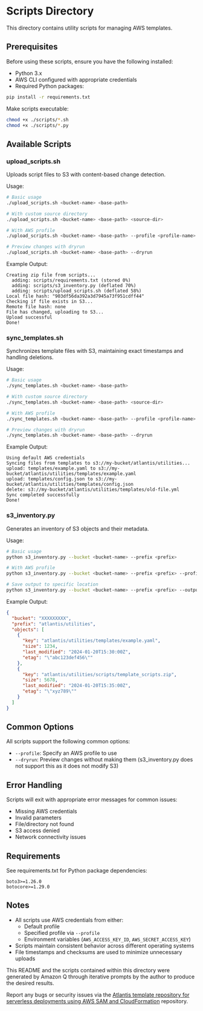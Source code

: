# Scripts Directory

This directory contains utility scripts for managing AWS templates.

## Prerequisites

Before using these scripts, ensure you have the following installed:

- Python 3.x
- AWS CLI configured with appropriate credentials
- Required Python packages:

```bash
pip install -r requirements.txt
```

Make scripts executable:

```bash
chmod +x ./scripts/*.sh
chmod +x ./scripts/*.py
```

## Available Scripts

### upload_scripts.sh

Uploads script files to S3 with content-based change detection.

Usage:

```bash
# Basic usage
./upload_scripts.sh <bucket-name> <base-path>

# With custom source directory
./upload_scripts.sh <bucket-name> <base-path> <source-dir>

# With AWS profile
./upload_scripts.sh <bucket-name> <base-path> --profile <profile-name>

# Preview changes with dryrun
./upload_scripts.sh <bucket-name> <base-path> --dryrun
```

Example Output:

```text
Creating zip file from scripts...
  adding: scripts/requirements.txt (stored 0%)
  adding: scripts/s3_inventory.py (deflated 70%)
  adding: scripts/upload_scripts.sh (deflated 58%)
Local file hash: "903df56da392a3d7945a73f951cdff44"
Checking if file exists in S3...
Remote file hash: none
File has changed, uploading to S3...
Upload successful
Done!
```

### sync_templates.sh

Synchronizes template files with S3, maintaining exact timestamps and handling deletions.

Usage:

```bash
# Basic usage
./sync_templates.sh <bucket-name> <base-path>

# With custom source directory
./sync_templates.sh <bucket-name> <base-path> <source-dir>

# With AWS profile
./sync_templates.sh <bucket-name> <base-path> --profile <profile-name>

# Preview changes with dryrun
./sync_templates.sh <bucket-name> <base-path> --dryrun
```

Example Output:

```text
Using default AWS credentials
Syncing files from templates to s3://my-bucket/atlantis/utilities...
upload: templates/example.yaml to s3://my-bucket/atlantis/utilities/templates/example.yaml
upload: templates/config.json to s3://my-bucket/atlantis/utilities/templates/config.json
delete: s3://my-bucket/atlantis/utilities/templates/old-file.yml
Sync completed successfully
Done!
```

### s3_inventory.py

Generates an inventory of S3 objects and their metadata.

Usage:

```bash
# Basic usage
python s3_inventory.py --bucket <bucket-name> --prefix <prefix>

# With AWS profile
python s3_inventory.py --bucket <bucket-name> --prefix <prefix> --profile <profile-name>

# Save output to specific location
python s3_inventory.py --bucket <bucket-name> --prefix <prefix> --output ./outputs/inventory.json
```

Example Output:

```json
{
  "bucket": "XXXXXXXXX",
  "prefix": "atlantis/utilities",
  "objects": [
    {
      "key": "atlantis/utilities/templates/example.yaml",
      "size": 1234,
      "last_modified": "2024-01-20T15:30:00Z",
      "etag": "\"abc123def456\""
    },
    {
      "key": "atlantis/utilities/scripts/template_scripts.zip",
      "size": 5678,
      "last_modified": "2024-01-20T15:35:00Z",
      "etag": "\"xyz789\""
    }
  ]
}
```

## Common Options

All scripts support the following common options:

- `--profile`: Specify an AWS profile to use
- `--dryrun`: Preview changes without making them (s3_inventory.py does not support this as it does not modify S3)

## Error Handling

Scripts will exit with appropriate error messages for common issues:

- Missing AWS credentials
- Invalid parameters
- File/directory not found
- S3 access denied
- Network connectivity issues

## Requirements

See requirements.txt for Python package dependencies:

```text
boto3>=1.26.0
botocore>=1.29.0
```

## Notes

- All scripts use AWS credentials from either:
  - Default profile
  - Specified profile via `--profile`
  - Environment variables (`AWS_ACCESS_KEY_ID`, `AWS_SECRET_ACCESS_KEY`)
- Scripts maintain consistent behavior across different operating systems
- File timestamps and checksums are used to minimize unnecessary uploads

This README and the scripts contained within this directory were generated by Amazon Q through iterative prompts by the author to produce the desired results. 

Report any bugs or security issues via the [Atlantis template repository for serverless deployments using AWS SAM and CloudFormation](https://github.com/chadkluck/atlantis-cfn-template-repo-for-serverless-deployments) repository.
